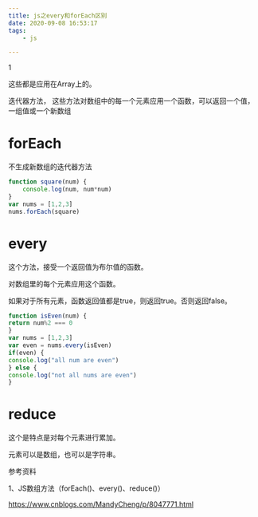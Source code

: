 ```yaml
---
title: js之every和forEach区别
date: 2020-09-08 16:53:17
tags:
	- js

---
```


1

这些都是应用在Array上的。

迭代器方法， 这些方法对数组中的每一个元素应用一个函数，可以返回一个值，一组值或一个新数组

# forEach

不生成新数组的迭代器方法

```javascript
function square(num) {
    console.log(num, num*num)
}
var nums = [1,2,3]
nums.forEach(square)
```



# every

这个方法，接受一个返回值为布尔值的函数。

对数组里的每个元素应用这个函数。

如果对于所有元素，函数返回值都是true，则返回true。否则返回false。

```javascript
function isEven(num) {
return num%2 === 0
}
var nums = [1,2,3]
var even = nums.every(isEven)
if(even) {
console.log("all num are even")
} else {
console.log("not all nums are even")
}
```

# reduce

这个是特点是对每个元素进行累加。

元素可以是数组，也可以是字符串。



参考资料

1、JS数组方法（forEach()、every()、reduce()）

https://www.cnblogs.com/MandyCheng/p/8047771.html